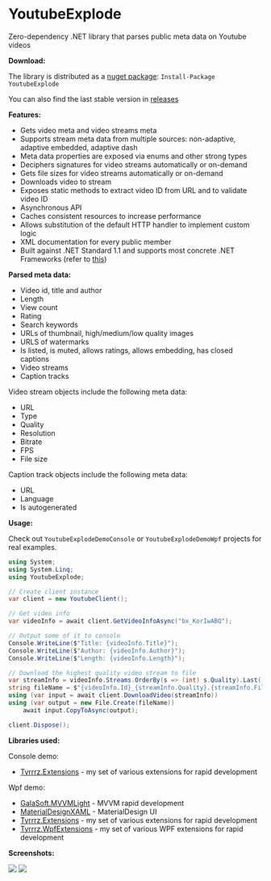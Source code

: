 YoutubeExplode
===================


Zero-dependency .NET library that parses public meta data on Youtube videos


**Download:**

The library is distributed as a [nuget package](https://www.nuget.org/packages/YoutubeExplode): `Install-Package YoutubeExplode`

You can also find the last stable version in [releases](https://github.com/Tyrrrz/YoutubeExplode/releases)

**Features:**

- Gets video meta and video streams meta
- Supports stream meta data from multiple sources: non-adaptive, adaptive embedded, adaptive dash
- Meta data properties are exposed via enums and other strong types
- Deciphers signatures for video streams automatically or on-demand
- Gets file sizes for video streams automatically or on-demand
- Downloads video to stream
- Exposes static methods to extract video ID from URL and to validate video ID
- Asynchronous API
- Caches consistent resources to increase performance
- Allows substitution of the default HTTP handler to implement custom logic
- XML documentation for every public member
- Built against .NET Standard 1.1 and supports most concrete .NET Frameworks (refer to [this](https://github.com/dotnet/standard/blob/master/docs/versions.md))

**Parsed meta data:**

- Video id, title and author
- Length
- View count
- Rating
- Search keywords
- URLs of thumbnail, high/medium/low quality images
- URLS of watermarks
- Is listed, is muted, allows ratings, allows embedding, has closed captions
- Video streams
- Caption tracks

Video stream objects include the following meta data:

- URL
- Type
- Quality
- Resolution
- Bitrate
- FPS
- File size

Caption track objects include the following meta data:

- URL
- Language
- Is autogenerated

**Usage:**

Check out `YoutubeExplodeDemoConsole` or `YoutubeExplodeDemoWpf` projects for real examples.

```c#
using System;
using System.Linq;
using YoutubeExplode;

// Create client instance
var client = new YoutubeClient();

// Get video info
var videoInfo = await client.GetVideoInfoAsync("bx_KorIwABQ");

// Output some of it to console
Console.WriteLine($"Title: {videoInfo.Title}");
Console.WriteLine($"Author: {videoInfo.Author}");
Console.WriteLine($"Length: {videoInfo.Length}");

// Download the highest quality video stream to file
var streamInfo = videoInfo.Streams.OrderBy(s => (int) s.Quality).Last();
string fileName = $"{videoInfo.Id}_{streamInfo.Quality}.{streamInfo.FileExtension}";
using (var input = await client.DownloadVideo(streamInfo))
using (var output = new File.Create(fileName))
    await input.CopyToAsync(output);

client.Dispose();

```

**Libraries used:**

Console demo:

- [Tyrrrz.Extensions](https://github.com/Tyrrrz/Extensions) - my set of various extensions for rapid development

Wpf demo:

- [GalaSoft.MVVMLight](http://www.mvvmlight.net) - MVVM rapid development
- [MaterialDesignXAML](https://github.com/ButchersBoy/MaterialDesignInXamlToolkit) - MaterialDesign UI
- [Tyrrrz.Extensions](https://github.com/Tyrrrz/Extensions) - my set of various extensions for rapid development
- [Tyrrrz.WpfExtensions](https://github.com/Tyrrrz/WpfExtensions) - my set of various WPF extensions for rapid development
 
**Screenshots:**

![](http://www.tyrrrz.me/projects/images/ytexplode_1.png)
![](http://www.tyrrrz.me/projects/images/ytexplode_2.png)
